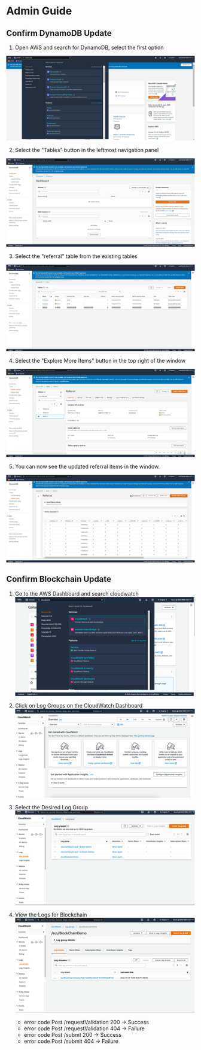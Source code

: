 # Admin Guide

## Confirm DynamoDB Update
1. Open AWS and search for DynamoDB, select the first option

![Search for DynamoDB](./img/aws_search.jpg)


2. Select the "Tables" button in the leftmost navigation panel

![Select Table Option](./img/aws_select_tables.jpg)

3. Select the "referral" table from the existing tables

![Select referral table](./img/aws_select_referral.jpg)

4. Select the "Explore More Items" button in the top right of the window

![Explore Table](./img/aws_explore_tables.jpg)

5. You can now see the updated referral items in the window.

![Referral Table](./img/aws_referral_table.jpg)

## Confirm Blockchain Update
1. Go to the AWS Dashboard and search cloudwatch
![Search CloudWatch](./img/Cloudwatchdirection.png)

2. Click on Log Groups on the CloudWatch Dashboard
![Click on LogGroups](./img/cloudwatchview.png)

3. Select the Desired Log Group
![Click on Log group](./img/PreLogview.png)

4. View the Logs for Blockchain
![View Logs](./img/Logs.png)
    - error code Post /requestValidation 200 -> Success
    - error code Post /requestValidation 404 -> Failure
    - error code Post /submt 200             -> Success
    - error code Post /submit 404            -> Failure

